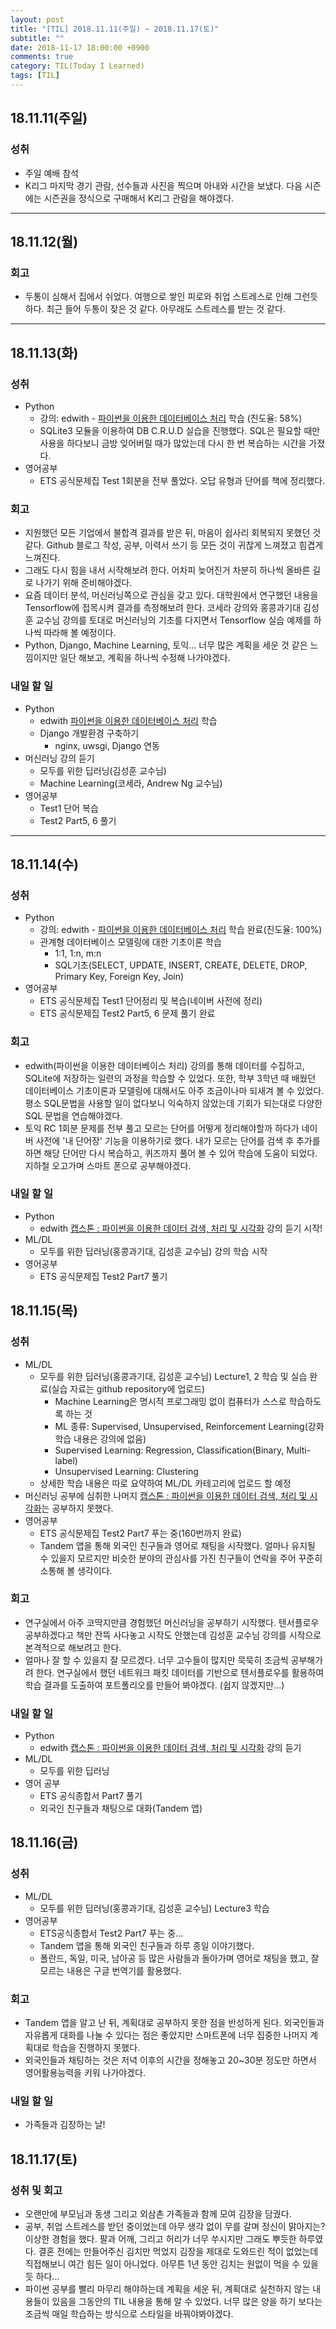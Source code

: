 ```yaml
---
layout: post
title: "[TIL] 2018.11.11(주일) ~ 2018.11.17(토)"
subtitle: ""
date: 2018-11-17 18:00:00 +0900
comments: true
category: TIL(Today I Learned)
tags: [TIL]
---
```

## 18.11.11(주일)
### 성취
  - 주일 예배 참석
  - K리그 마지막 경기 관람, 선수들과 사진을 찍으며 아내와 시간을 보냈다. 다음 시즌에는 시즌권을 정식으로 구매해서 K리그 관람을 해야겠다.

---

## 18.11.12(월)
### 회고
  - 두통이 심해서 집에서 쉬었다. 여행으로 쌓인 피로와 취업 스트레스로 인해 그런듯하다. 최근 들어 두통이 잦은 것 같다. 아무래도 스트레스를 받는 것 같다.

---
## 18.11.13(화)
### 성취
  - Python
    - 강의: edwith - [파이썬을 이용한 데이터베이스 처리](https://www.edwith.org/python-databases/lecture/24436) 학습 (진도율: 58%)
    - SQLite3 모듈을 이용하여 DB C.R.U.D 실습을 진행했다. SQL은 필요할 때만 사용을 하다보니 금방 잊어버릴 때가 많았는데 다시 한 번 복습하는 시간을 가졌다.
  - 영어공부
    - ETS 공식문제집 Test 1회분을 전부 풀었다. 오답 유형과 단어를 책에 정리했다.

### 회고
  - 지원했던 모든 기업에서 불합격 결과를 받은 뒤, 마음이 쉽사리 회복되지 못했던 것 같다. Github 블로그 작성, 공부, 이력서 쓰기 등 모든 것이 귀찮게 느껴졌고 힘겹게 느껴진다.
  - 그래도 다시 힘을 내서 시작해보려 한다. 어차피 늦어진거 차분히 하나씩 올바른 길로 나가기 위해 준비해야겠다.
  - 요즘 데이터 분석, 머신러닝쪽으로 관심을 갖고 있다. 대학원에서 연구했던 내용을 Tensorflow에 접목시켜 결과를 측정해보려 한다. 코세라 강의와 홍콩과기대 김성훈 교수님 강의를 토대로 머신러닝의 기초를 다지면서 Tensorflow 실습 예제를 하나씩 따라해 볼 예정이다.
  - Python, Django, Machine Learning, 토익... 너무 많은 계획을 세운 것 같은 느낌이지만 일단 해보고, 계획을 하나씩 수정해 나가야겠다.

### 내일 할 일
  - Python
    - edwith [파이썬을 이용한 데이터베이스 처리](https://www.edwith.org/python-databases/lecture/24436) 학습
    - Django 개발환경 구축하기
      - nginx, uwsgi, Django 연동
  - 머신러닝 강의 듣기
    - 모두를 위한 딥러닝(김성훈 교수님)
    - Machine Learning(코세라, Andrew Ng 교수님)
  - 영어공부
    - Test1 단어 복습
    - Test2 Part5, 6 풀기

---
## 18.11.14(수)
### 성취
  - Python
    - 강의: edwith - [파이썬을 이용한 데이터베이스 처리](https://www.edwith.org/python-databases/lecture/24436) 학습 완료(진도율: 100%)
    - 관계형 데이터베이스 모델링에 대한 기초이론 학습
      - 1:1, 1:n, m:n
      - SQL기초(SELECT, UPDATE, INSERT, CREATE, DELETE, DROP, Primary Key, Foreign Key, Join)
  - 영어공부
    - ETS 공식문제집 Test1 단어정리 및 복습(네이버 사전에 정리)
    - ETS 공식문제집 Test2 Part5, 6 문제 풀기 완료

### 회고
  - edwith(파이썬을 이용한 데이터베이스 처리) 강의를 통해 데이터를 수집하고, SQLite에 저장하는 일련의 과정을 학습할 수 있었다. 또한, 학부 3학년 때 배웠던 데이터베이스 기초이론과 모델링에 대해서도 아주 조금이나마 되새겨 볼 수 있었다. 평소 SQL문법을 사용할 일이 없다보니 익숙하지 않았는데 기회가 되는대로 다양한 SQL 문법을 연습해야겠다.
  - 토익 RC 1회분 문제를 전부 풀고 모르는 단어를 어떻게 정리해야할까 하다가 네이버 사전에 '내 단어장' 기능을 이용하기로 했다. 내가 모르는 단어를 검색 후 추가를 하면 해당 단어만 다시 복습하고, 퀴즈까지 풀어 볼 수 있어 학습에 도움이 되었다. 지하철 오고가며 스마트 폰으로 공부해야겠다.

### 내일 할 일
  - Python
    - edwith [캡스톤 : 파이썬을 이용한 데이터 검색, 처리 및 시각화](https://www.edwith.org/python-capston/joinLectures/15648) 강의 듣기 시작!
  - ML/DL
    - 모두를 위한 딥러닝(홍콩과기대, 김성훈 교수님) 강의 학습 시작
  - 영어공부
    - ETS 공식문제집 Test2 Part7 풀기

## 18.11.15(목)
### 성취
  - ML/DL
    - 모두를 위한 딥러닝(홍콩과기대, 김성훈 교수님) Lecture1, 2 학습 및 실습 완료(실습 자료는 github repository에 업로드)
      - Machine Learning은 명시적 프로그래밍 없이 컴퓨터가 스스로 학습하도록 하는 것
      - ML 종류: Supervised, Unsupervised, Reinforcement Learning(강화학습 내용은 강의에 없음)
      - Supervised Learning: Regression, Classification(Binary, Multi-label)
      - Unsupervised Learning: Clustering
    - 상세한 학습 내용은 따로 요약하여 ML/DL 카테고리에 업로드 할 예정
  - 머신러닝 공부에 심취한 나머지 [캡스톤 : 파이썬을 이용한 데이터 검색, 처리 및 시각화](https://www.edwith.org/python-capston/joinLectures/15648)는 공부하지 못했다.
  - 영어공부
    - ETS 공식문제집 Test2 Part7 푸는 중(160번까지 완료)
    - Tandem 앱을 통해 외국인 친구들과 영어로 채팅을 시작했다. 얼마나 유지될 수 있을지 모르지만 비슷한 분야의 관심사를 가진 친구들이 연락을 주어 꾸준히 소통해 볼 생각이다.

### 회고
  - 연구실에서 아주 코딱지만큼 경험했던 머신러닝을 공부하기 시작했다. 텐서플로우 공부하겠다고 책만 잔뜩 사다놓고 시작도 안했는데 김성훈 교수님 강의를 시작으로 본격적으로 해보려고 한다.
  - 얼마나 잘 할 수 있을지 잘 모르겠다. 너무 고수들이 많지만 묵묵히 조금씩 공부해가려 한다. 연구실에서 했던 네트워크 패킷 데이터를 기반으로 텐서플로우를 활용하여 학습 결과를 도출하여 포트폴리오를 만들어 봐야겠다. (쉽지 않겠지만...)

### 내일 할 일
  - Python
    - edwith [캡스톤 : 파이썬을 이용한 데이터 검색, 처리 및 시각화](https://www.edwith.org/python-capston/joinLectures/15648) 강의 듣기
  - ML/DL
    - 모두를 위한 딥러닝
  - 영어 공부
    - ETS 공식종합서 Part7 풀기
    - 외국인 친구들과 채팅으로 대화(Tandem 앱)

## 18.11.16(금)
### 성취
  - ML/DL
    - 모두를 위한 딥러닝(홍콩과기대, 김성훈 교수님) Lecture3 학습
  - 영어공부
    - ETS공식종합서 Test2 Part7 푸는 중...
    - Tandem 앱을 통해 외국인 친구들과 하루 종일 이야기했다.
    - 폴란드, 독일, 미국, 남아공 등 많은 사람들과 돌아가며 영어로 채팅을 했고, 잘 모르는 내용은 구글 번역기를 활용했다.

### 회고
  - Tandem 앱을 알고 난 뒤, 계획대로 공부하지 못한 점을 반성하게 된다. 외국인들과 자유롭게 대화를 나눌 수 있다는 점은 좋았지만 스마트폰에 너무 집중한 나머지 계획대로 학습을 진행하지 못했다.
  - 외국인들과 채팅하는 것은 저녁 이후의 시간을 정해놓고 20~30분 정도만 하면서 영어활용능력을 키워 나가야겠다.

### 내일 할 일
  - 가족들과 김장하는 날!

## 18.11.17(토)
### 성취 및 회고
  - 오랜만에 부모님과 동생 그리고 외삼촌 가족들과 함께 모여 김장을 담궜다.
  - 공부, 취업 스트레스를 받던 중이었는데 아무 생각 없이 무를 갈며 정신이 맑아지는? 이상한 경험을 했다. 팔과 어깨, 그리고 허리가 너무 쑤시지만 그래도 뿌듯한 하루였다. 결혼 전에는 만들어주신 김치만 먹었지 김장을 제대로 도와드린 적이 없었는데 직접해보니 여간 힘든 일이 아니었다. 아무튼 1년 동안 김치는 원없이 먹을 수 있을듯 하다...
  - 파이썬 공부를 빨리 마무리 해야하는데 계획을 세운 뒤, 계획대로 실천하지 않는 내용들이 있음을 그동안의 TIL 내용을 통해 알 수 있었다. 너무 많은 양을 하기 보다는 조금씩 매일 학습하는 방식으로 스타일을 바꿔야봐야겠다.  
